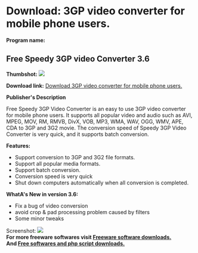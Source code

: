 # Download: 3GP video converter for mobile phone users.

**Program name:**

## Free Speedy 3GP video Converter 3.6

  
**Thumbshot:** ![](http://www.freewarefiles.com/screenshot/spdy3gpcvtr_md.gif)   
  
**Download link:** [Download 3GP video converter for mobile phone users.](http://freesoftwares.boysofts.com/Free-Speedy-3GP-video-Converter_program_48395.html)  
  


**Publisher's Description**  
  


Free Speedy 3GP Video Converter is an easy to use 3GP video converter for mobile phone users. It supports all popular video and audio such as AVI, MPEG, MOV, RM, RMVB, DivX, VOB, MP3, WMA, WAV, OGG, WMV, APE, CDA to 3GP and 3G2 movie. The conversion speed of Speedy 3GP Video Converter is very quick, and it supports batch conversion. 

**Features:**

  * Support conversion to 3GP and 3G2 file formats. 
  * Support all popular media formats. 
  * Support batch conversion. 
  * Conversion speed is very quick 
  * Shut down computers automatically when all conversion is completed. 

**WhatA's New in version 3.6:**

  * Fix a bug of video conversion 
  * avoid crop & pad processing problem caused by filters 
  * Some minor tweaks 

  
  
Screenshot: ![](http://www.freewarefiles.com/screenshot/spdy3gpcvtr.gif)   
**For more freeware softwares visit [Freeware software downloads.](http://freesoftwares.boysofts.com/)**   
**And [Free softwares and php script downloads.](http://www.boysofts.com/)**

